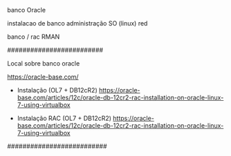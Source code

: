 banco Oracle

instalacao de banco
administração
SO (linux) red

banco / rac
RMAN



#########################

Local sobre banco oracle 

https://oracle-base.com/

- Instalação (OL7 + DB12cR2)
https://oracle-base.com/articles/12c/oracle-db-12cr2-rac-installation-on-oracle-linux-7-using-virtualbox

- Instalação RAC (OL7 + DB12cR2)
https://oracle-base.com/articles/12c/oracle-db-12cr2-rac-installation-on-oracle-linux-7-using-virtualbox


##########################





